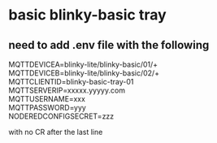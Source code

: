 # basic blinky-basic tray
## need to add .env file with the following
MQTTDEVICEA=blinky-lite/blinky-basic/01/+  
MQTTDEVICEB=blinky-lite/blinky-basic/02/+  
MQTTCLIENTID=blinky-basic-tray-01  
MQTTSERVERIP=xxxxx.yyyyy.com  
MQTTUSERNAME=xxx  
MQTTPASSWORD=yyy  
NODEREDCONFIGSECRET=zzz  

with no CR after the last line

